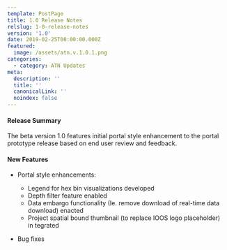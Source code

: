 ```yaml
---
template: PostPage
title: 1.0 Release Notes
relslug: 1-0-release-notes
version: '1.0'
date: 2019-02-25T00:00:00.000Z
featured:
  image: /assets/atn.v.1.0.1.png
categories:
  - category: ATN Updates
meta:
  description: ''
  title: ''
  canonicalLink: ''
  noindex: false
---
```

#### Release Summary

The beta version 1.0 features initial portal style enhancement to the portal prototype release based on end user review and feedback.


#### New Features

* Portal style enhancements:
  * Legend for hex bin visualizations developed
  * Depth filter feature enabled
  * Data embargo functionality (Ie. remove download of real-time data download) enacted
  * Project spatial bound thumbnail (to replace IOOS logo placeholder) in
tegrated

*  Bug fixes
